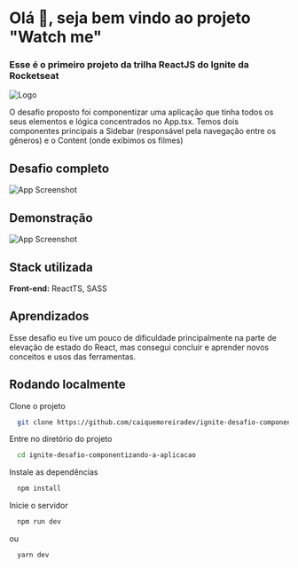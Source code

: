 
# Olá 👋, seja bem vindo ao projeto "Watch me"

### Esse é o primeiro projeto da trilha ReactJS do Ignite da Rocketseat

![Logo](https://repository-images.githubusercontent.com/344824358/0ff8ac80-8026-11eb-8ed1-e8b77764fbcd)

O desafio proposto foi componentizar uma aplicação que tinha todos os seus elementos e lógica concentrados no App.tsx. Temos dois componentes principais a Sidebar (responsável pela navegação entre os gêneros) e o Content (onde exibimos os filmes)

## Desafio completo

![App Screenshot](https://uploaddeimagens.com.br/images/003/710/161/full/watch-me-screen.png?1644239393)

## Demonstração

![App Screenshot](https://thumbs.gfycat.com/AptBoldIndianpangolin-size_restricted.gif)

## Stack utilizada

**Front-end:** ReactTS, SASS



## Aprendizados

Esse desafio eu tive um pouco de dificuldade principalmente na parte de elevação de estado do React, mas consegui concluir e aprender novos conceitos e usos das ferramentas.

## Rodando localmente

Clone o projeto

```bash
  git clone https://github.com/caiquemoreiradev/ignite-desafio-componentizando-a-aplicacao.git
```

Entre no diretório do projeto

```bash
  cd ignite-desafio-componentizando-a-aplicacao
```

Instale as dependências

```bash
  npm install
```

Inicie o servidor

```bash
  npm run dev
```

ou 

```bash
  yarn dev
```


